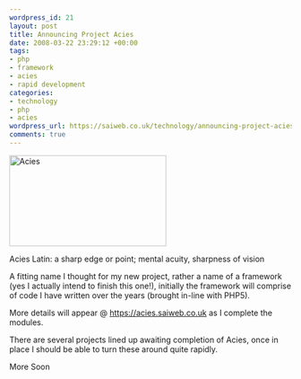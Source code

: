 ```yaml
--- 
wordpress_id: 21
layout: post
title: Announcing Project Acies
date: 2008-03-22 23:29:12 +00:00
tags: 
- php
- framework
- acies
- rapid development
categories: 
- technology
- php
- acies
wordpress_url: https://saiweb.co.uk/technology/announcing-project-acies
comments: true
---
```

<img border="0" align="middle" width="280" src="https://acies.saiweb.co.uk/www/acies/images/logo.jpg" alt="Acies" height="162" /> 

Acies Latin: a sharp edge or point; mental acuity, sharpness of vision

A fitting name I thought for my new project, rather a name of a framework (yes I actually intend to finish this one!), initially the framework will comprise of code I have written over the years (brought in-line with PHP5).

More details will appear @ <a href="https://acies.saiweb.co.uk/">https://acies.saiweb.co.uk</a> as I complete the modules.

There are several projects lined up awaiting completion of Acies, once in place I should be able to turn these around quite rapidly.

More Soon
